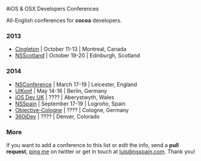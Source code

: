 #iOS & OSX Developers Conferences

All-English conferences for **cocoa** developers.

### 2013
* [Çingleton](http://cingleton.com/) | October 11-13 | Montreal, Canada
* [NSScotland](http://nsscotland.com/) | October 19-20 | Edinburgh, Scotland

### 2014
* [NSConference](http://nsconference.com/) | March 17-19 | Leicester, England
* [UIKonf](http://www.uikonf.com/) | May 14-16 | Berlin, Germany
* [iOS Dev UK](http://www.iosdevuk.com/) | ???? | Aberystwyth, Wales
* [NSSpain](http://nsspain.com/) | September 17-19 | Logroño, Spain
* [Objective-Cologne](http://objcgn.com/) | ???? | Cologne, Germany
* [360iDev](http://360idev.com/) | ???? | Denver, Colorado

### More

If you want to add a conference to this list or edit the info, send a **pull request**, [ping me](https://twitter.com/lascorbe) on twitter or get in touch at [luis@nsspain.com](mailto:luis@nsspain.com). Thank you!

